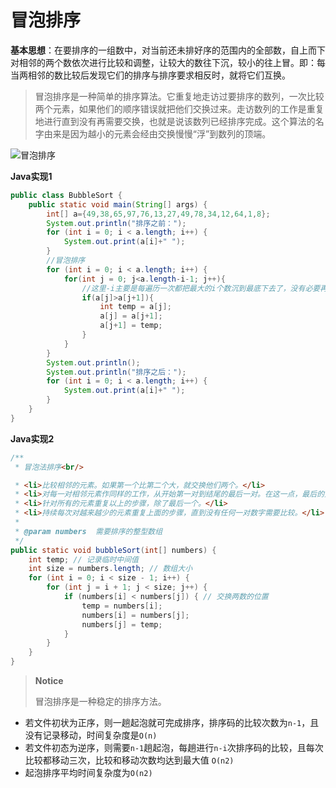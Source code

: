 # 冒泡排序

**基本思想**：在要排序的一组数中，对当前还未排好序的范围内的全部数，自上而下对相邻的两个数依次进行比较和调整，让较大的数往下沉，较小的往上冒。即：每当两相邻的数比较后发现它们的排序与排序要求相反时，就将它们互换。

> 冒泡排序是一种简单的排序算法。它重复地走访过要排序的数列，一次比较两个元素，如果他们的顺序错误就把他们交换过来。走访数列的工作是重复地进行直到没有再需要交换，也就是说该数列已经排序完成。这个算法的名字由来是因为越小的元素会经由交换慢慢“浮”到数列的顶端。

![冒泡排序](https://i.imgur.com/rV4HFJ9.png)

**Java实现1**

```java
public class BubbleSort {
    public static void main(String[] args) {
        int[] a={49,38,65,97,76,13,27,49,78,34,12,64,1,8};
        System.out.println("排序之前：");
        for (int i = 0; i < a.length; i++) {
            System.out.print(a[i]+" ");
        }
        //冒泡排序
        for (int i = 0; i < a.length; i++) {
            for(int j = 0; j<a.length-i-1; j++){
                //这里-i主要是每遍历一次都把最大的i个数沉到最底下去了，没有必要再替换了
                if(a[j]>a[j+1]){
                    int temp = a[j];
                    a[j] = a[j+1];
                    a[j+1] = temp;
                }
            }
        }
        System.out.println();
        System.out.println("排序之后：");
        for (int i = 0; i < a.length; i++) {
            System.out.print(a[i]+" ");
        }
    }
}
```

**Java实现2**

```java
/**  
 * 冒泡法排序<br/>  

 * <li>比较相邻的元素。如果第一个比第二个大，就交换他们两个。</li>  
 * <li>对每一对相邻元素作同样的工作，从开始第一对到结尾的最后一对。在这一点，最后的元素应该会是最大的数。</li>  
 * <li>针对所有的元素重复以上的步骤，除了最后一个。</li>  
 * <li>持续每次对越来越少的元素重复上面的步骤，直到没有任何一对数字需要比较。</li>  
 *   
 * @param numbers  需要排序的整型数组  
 */  
public static void bubbleSort(int[] numbers) {   
    int temp; // 记录临时中间值   
    int size = numbers.length; // 数组大小   
    for (int i = 0; i < size - 1; i++) {   
        for (int j = i + 1; j < size; j++) {   
            if (numbers[i] < numbers[j]) { // 交换两数的位置   
                temp = numbers[i];   
                numbers[i] = numbers[j];   
                numbers[j] = temp;   
            }   
        }   
    }   
}
```

> **Notice**
> 
> 冒泡排序是一种稳定的排序方法。　

* 若文件初状为正序，则一趟起泡就可完成排序，排序码的比较次数为`n-1`，且没有记录移动，时间复杂度是`O(n)`
* 若文件初态为逆序，则需要`n-1`趟起泡，每趟进行`n-i`次排序码的比较，且每次比较都移动三次，比较和移动次数均达到最大值 `O(n2)`
* 起泡排序平均时间复杂度为`O(n2)`